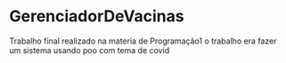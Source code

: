 # GerenciadorDeVacinas
 Trabalho final realizado na materia de Programação1 o trabalho era fazer um sistema usando poo com tema de covid
